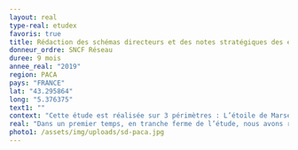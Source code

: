 ```yaml
---
layout: real
type-real: etudex
favoris: true
title: Rédaction des schémas directeurs et des notes stratégiques des étoiles de Marseille et de Nice et de l’axe Marseille - Vintimille
donneur_ordre: SNCF Réseau
duree: 9 mois
annee_real: "2019"
region: PACA
pays: "FRANCE"
lat: "43.295864"
long: "5.376375"
text1: ""
context: "Cette étude est réalisée sur 3 périmètres : L’étoile de Marseille, l’étoile de Nice et l’axe Marseille – Vintimille.\r\n\nLa rédaction des schémas directeurs et des notes stratégiques a pour objectif de rédiger sur chacun des périmètres, des documents synthétiques et pédagogiques présentant les enjeux actuels en termes de déplacement, d’offre ferroviaire, d’infrastructure et de régularité. Ces documents doivent également présenter les différentes opérations prévues aux différents horizons (court, moyen et long terme) ainsi que les trajectoires d’investissement envisageables."
real: "Dans un premier temps, en tranche ferme de l’étude, nous avons rédigé une première version (V0) des schémas directeurs et des notes stratégiques pour les 3 périmètres d’étude. Ces documents ont été réalisés avec les éléments disponibles à date. Pour les compléter, d’autres études ont été lancées afin de combler ces lacunes. En conséquence, dans un second temps (tranche optionnelle), de nouvelles versions de ces documents (V1) sont produites avec ces compléments.\r\n\n"
photo1: /assets/img/uploads/sd-paca.jpg
---
```

